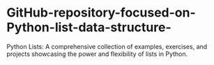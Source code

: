 # GitHub-repository-focused-on-Python-list-data-structure-
Python Lists: A comprehensive collection of examples, exercises, and projects showcasing the power and flexibility of lists in Python.
